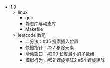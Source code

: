 * 1.9
    * linux
        * gcc
        * 静态库与动态库
        * Makefile
    * leetcode 数组
        * 二分法：#35 搜索插入位置
        * 快慢指针：#27 移除元素
        * 滑动窗口：#209 长度最小的子数组
        * 模拟行为：#59 螺旋矩阵2 #54 螺旋矩阵